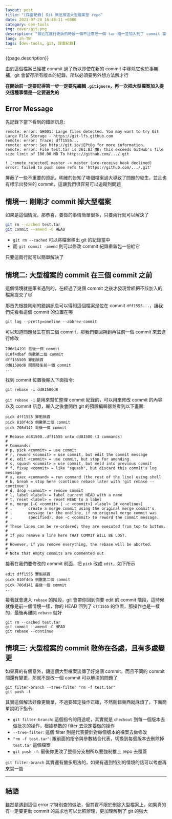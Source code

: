 ```yaml
---
layout: post
title: "[踩雷紀錄] Git 無法推送大型檔案至 repo"
date: 2021-07-28 16:48:11 +0800
category: dev-tools
img: cover/git.png
description: "最近在進行更版的時候一個不注意把一個 tar 檔一並加入到了 commit 當中，而當我要推上 repo 的時候就發生了錯誤，原因似乎是 git 不允許推送單一檔案超過 100 MB，當下真是有點慌張，因為加入這個檔案之後我又做了幾次變更，送了幾個 commit，心想著紀錄永遠不會從 git 中消失，那這個檔案不就無解了，還好還是有被我找到解方，做法也不複雜，特別筆記一下這個用法"
lang: zh-TW
tags: [dev-tools, git, 踩雷紀錄]
---
```


{{page.description}}

由於這個檔案已經被 commit 過了所以即使在新的 commit 中移除它也於事無補，git 會留存所有版本的紀錄，所以必須要另外想方法解才行

**在開始前一定要記得第一步一定要先編輯 `.gitignore`，再一次把大型檔案加入提交這種事情是一定要避免的**

## Error Message
先記錄下當下看到的錯誤訊息:

```
remote: error: GH001: Large files detected. You may want to try Git Large File Storage - https://git-lfs.github.com
remote: error: Trace: dff1555...
remote: error: See http://git.io/iEPt8g for more information.
remote: error: File test.tar is 261.83 MB; this exceeds GitHub's file size limit of 100.00 MB To https://github.com/.../.git

! [remote rejected] master -> master (pre-receive hook declined)
error: failed to push some refs to 'https://github.com/.../.git'
```

屏蔽了一些不重要的資訊，明確的告知了哪個檔案過大導致了問題的發生，並且也有標示出發生的 commit，這讓我們很容易可以追蹤到問題

## 情境一: 剛剛才 commit 掉大型檔案
如果是這個情況，那恭喜，要做的事情簡單很多，只要兩行就可以解決了

```bash
git rm --cached test.tar
git commit --amend -C HEAD
```

+ `git rm --cached` 可以將檔案移出 git 的紀錄當中
+ 而 `git commit -amend` 則可以修改 commit 紀錄重新包一份給它

只要這兩行就可以簡單解決了

## 情境二: 大型檔案的 commit 在三個 commit 之前
這個情境就是筆者遇到的，在經過了幾個 commit 之後才發現曾經把不該加入的檔案提交了😢

那首先根據剛剛的錯誤訊息可以得知這個檔案是位在 commit `dff1555...`，讓我們先看看這個 commit 的位置在哪
```shell
git log --pretty=oneline --abbrev-commit
```

可以知道問題發生在前三個 commit，那我們要回朔到再往前一個 commit 來去進行修改

```
706d14191 最後一個 commit
810f4dbaf 倒數第二個 commit
dff155505 罪魁禍首
dd81500d8 問題發生前一個 commit
...
```

找到 commit 位置後輸入下面指令:
```shell
git rebase -i dd81500d8
```

`git rebase -i` 是用來幫忙整理 commit 紀錄的，可以用來修改 commit 的內容以及 commit 訊息，輸入之後會開啟 git 的預設編輯器並看到以下畫面:

```
pick dff1555 罪魁禍首
pick 810f4db 倒數第二個 commit
pick 706d141 最後一個 commit

# Rebase dd81500..dff1555 onto dd81500 (3 commands)
#
# Commands:
# p, pick <commit> = use commit
# r, reword <commit> = use commit, but edit the commit message
# e, edit <commit> = use commit, but stop for amending
# s, squash <commit> = use commit, but meld into previous commit
# f, fixup <commit> = like "squash", but discard this commit's log message
# x, exec <command> = run command (the rest of the line) using shell
# b, break = stop here (continue rebase later with 'git rebase --continue')
# d, drop <commit> = remove commit
# l, label <label> = label current HEAD with a name
# t, reset <label> = reset HEAD to a label
# m, merge [-C <commit> | -c <commit>] <label> [# <oneline>]
# .       create a merge commit using the original merge commit's
# .       message (or the oneline, if no original merge commit was
# .       specified). Use -c <commit> to reword the commit message.
#
# These lines can be re-ordered; they are executed from top to bottom.
#
# If you remove a line here THAT COMMIT WILL BE LOST.
#
# However, if you remove everything, the rebase will be aborted.
#
# Note that empty commits are commented out
```

接著在我們要修改的 commit 前面，把 `pick` 改成 `edit`，如下所示

```
edit dff1555 罪魁禍首
pick 810f4db 倒數第二個 commit
pick 706d141 最後一個 commit
...
```

接著就會進入 `rebase` 的階段，git 會帶你回到你要 edit 的 commit 階段，這時候就像是前一個情境一樣，你的 HEAD 回到了 `dff1555` 的位置，那操作也是一樣的，最後再離開 `rebase` 就好

```shell
git rm --cached test.tar
git commit --amend -C HEAD
git rebase --continue
```

## 情境三: 大型檔案的 commit 散佈在各處，且有多處變更
如果真的有個意外，讓這個大型檔案流傳了好幾個 commit，而且不同的 commit 間還有變更，那就不是改一個 commit 可以解決的問題了

```shell
git filter-branch --tree-filter "rm -f test.tar"
git push -f
```

其實這個解法好像更簡單，不過要確定操作正確，不然刪錯東西就麻煩了，下面簡單說明下指令:
+ `git filter-branch`: 這個指令的用途呢，其實就是 `checkout` 到每一個版本去做批次的操作，根據參數的 filter 去決定要做的操作
+ `--tree-filter`: 這個 filter 則是代表要針對每個版本的檔案去做修改
+ `"rm -f test.tar"`: 跟前面的指令與參數結合代表，切換到每個版本去刪除掉 `test.tar` 這個檔案
+ `git push -f`: 最後你更改了整個分支樹所以要強制推上 repo 去覆蓋

`git filter-branch` 其實還有蠻多用法的，如果有遇到特別的情境的話可以考慮再來寫一篇

---

## 結語
雖然是遇到這個 error 才特別查的做法，但其實不限於刪除大型檔案上，如果真的有一定要更動 commit 的需求也可以比照辦理，更加理解到了 git 的強大